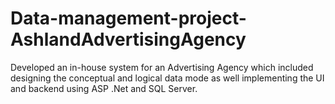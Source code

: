 # Data-management-project-AshlandAdvertisingAgency

Developed an in-house system for an Advertising Agency which included designing the conceptual and logical data mode as well implementing 
the UI and backend using ASP .Net and SQL Server.
